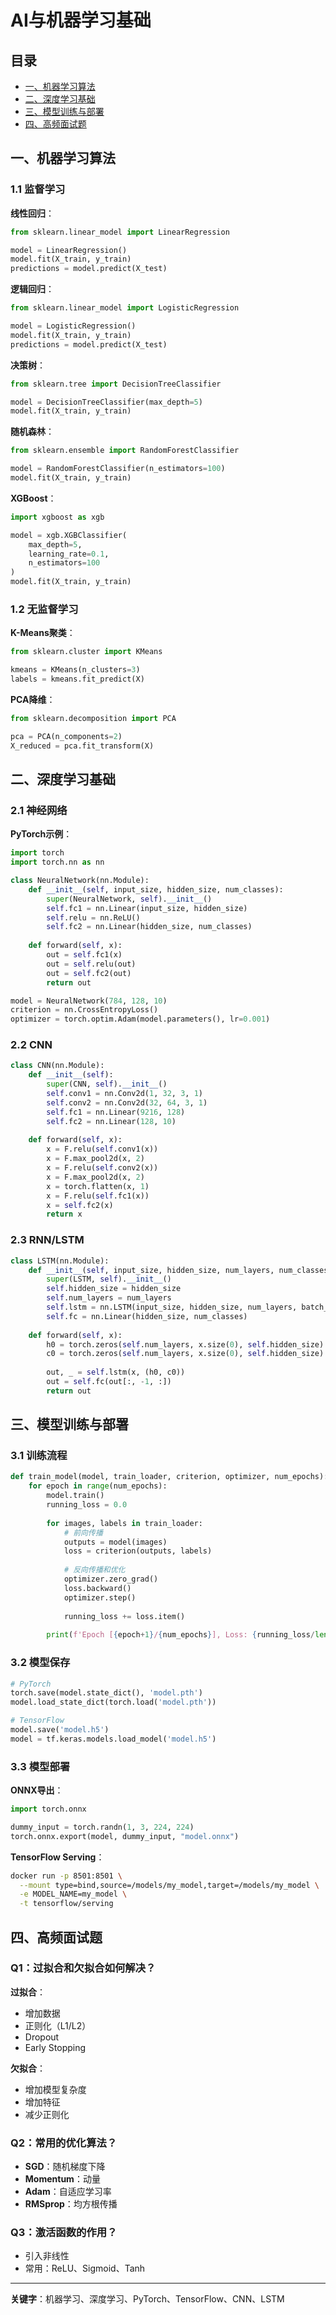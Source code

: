 # AI与机器学习基础

## 目录
- [一、机器学习算法](#一机器学习算法)
- [二、深度学习基础](#二深度学习基础)
- [三、模型训练与部署](#三模型训练与部署)
- [四、高频面试题](#四高频面试题)

## 一、机器学习算法

### 1.1 监督学习

**线性回归**：
```python
from sklearn.linear_model import LinearRegression

model = LinearRegression()
model.fit(X_train, y_train)
predictions = model.predict(X_test)
```

**逻辑回归**：
```python
from sklearn.linear_model import LogisticRegression

model = LogisticRegression()
model.fit(X_train, y_train)
predictions = model.predict(X_test)
```

**决策树**：
```python
from sklearn.tree import DecisionTreeClassifier

model = DecisionTreeClassifier(max_depth=5)
model.fit(X_train, y_train)
```

**随机森林**：
```python
from sklearn.ensemble import RandomForestClassifier

model = RandomForestClassifier(n_estimators=100)
model.fit(X_train, y_train)
```

**XGBoost**：
```python
import xgboost as xgb

model = xgb.XGBClassifier(
    max_depth=5,
    learning_rate=0.1,
    n_estimators=100
)
model.fit(X_train, y_train)
```

### 1.2 无监督学习

**K-Means聚类**：
```python
from sklearn.cluster import KMeans

kmeans = KMeans(n_clusters=3)
labels = kmeans.fit_predict(X)
```

**PCA降维**：
```python
from sklearn.decomposition import PCA

pca = PCA(n_components=2)
X_reduced = pca.fit_transform(X)
```

## 二、深度学习基础

### 2.1 神经网络

**PyTorch示例**：
```python
import torch
import torch.nn as nn

class NeuralNetwork(nn.Module):
    def __init__(self, input_size, hidden_size, num_classes):
        super(NeuralNetwork, self).__init__()
        self.fc1 = nn.Linear(input_size, hidden_size)
        self.relu = nn.ReLU()
        self.fc2 = nn.Linear(hidden_size, num_classes)
    
    def forward(self, x):
        out = self.fc1(x)
        out = self.relu(out)
        out = self.fc2(out)
        return out

model = NeuralNetwork(784, 128, 10)
criterion = nn.CrossEntropyLoss()
optimizer = torch.optim.Adam(model.parameters(), lr=0.001)
```

### 2.2 CNN

```python
class CNN(nn.Module):
    def __init__(self):
        super(CNN, self).__init__()
        self.conv1 = nn.Conv2d(1, 32, 3, 1)
        self.conv2 = nn.Conv2d(32, 64, 3, 1)
        self.fc1 = nn.Linear(9216, 128)
        self.fc2 = nn.Linear(128, 10)
        
    def forward(self, x):
        x = F.relu(self.conv1(x))
        x = F.max_pool2d(x, 2)
        x = F.relu(self.conv2(x))
        x = F.max_pool2d(x, 2)
        x = torch.flatten(x, 1)
        x = F.relu(self.fc1(x))
        x = self.fc2(x)
        return x
```

### 2.3 RNN/LSTM

```python
class LSTM(nn.Module):
    def __init__(self, input_size, hidden_size, num_layers, num_classes):
        super(LSTM, self).__init__()
        self.hidden_size = hidden_size
        self.num_layers = num_layers
        self.lstm = nn.LSTM(input_size, hidden_size, num_layers, batch_first=True)
        self.fc = nn.Linear(hidden_size, num_classes)
    
    def forward(self, x):
        h0 = torch.zeros(self.num_layers, x.size(0), self.hidden_size)
        c0 = torch.zeros(self.num_layers, x.size(0), self.hidden_size)
        
        out, _ = self.lstm(x, (h0, c0))
        out = self.fc(out[:, -1, :])
        return out
```

## 三、模型训练与部署

### 3.1 训练流程

```python
def train_model(model, train_loader, criterion, optimizer, num_epochs):
    for epoch in range(num_epochs):
        model.train()
        running_loss = 0.0
        
        for images, labels in train_loader:
            # 前向传播
            outputs = model(images)
            loss = criterion(outputs, labels)
            
            # 反向传播和优化
            optimizer.zero_grad()
            loss.backward()
            optimizer.step()
            
            running_loss += loss.item()
        
        print(f'Epoch [{epoch+1}/{num_epochs}], Loss: {running_loss/len(train_loader):.4f}')
```

### 3.2 模型保存

```python
# PyTorch
torch.save(model.state_dict(), 'model.pth')
model.load_state_dict(torch.load('model.pth'))

# TensorFlow
model.save('model.h5')
model = tf.keras.models.load_model('model.h5')
```

### 3.3 模型部署

**ONNX导出**：
```python
import torch.onnx

dummy_input = torch.randn(1, 3, 224, 224)
torch.onnx.export(model, dummy_input, "model.onnx")
```

**TensorFlow Serving**：
```bash
docker run -p 8501:8501 \
  --mount type=bind,source=/models/my_model,target=/models/my_model \
  -e MODEL_NAME=my_model \
  -t tensorflow/serving
```

## 四、高频面试题

### Q1：过拟合和欠拟合如何解决？

**过拟合**：
- 增加数据
- 正则化（L1/L2）
- Dropout
- Early Stopping

**欠拟合**：
- 增加模型复杂度
- 增加特征
- 减少正则化

### Q2：常用的优化算法？

- **SGD**：随机梯度下降
- **Momentum**：动量
- **Adam**：自适应学习率
- **RMSprop**：均方根传播

### Q3：激活函数的作用？

- 引入非线性
- 常用：ReLU、Sigmoid、Tanh

---

**关键字**：机器学习、深度学习、PyTorch、TensorFlow、CNN、LSTM

